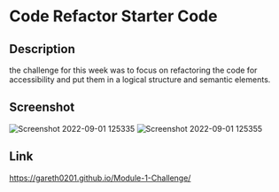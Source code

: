# Code Refactor Starter Code

## Description

the challenge for this week was to focus on refactoring the code for accessibility and put them in a logical structure and semantic elements.

## Screenshot

![Screenshot 2022-09-01 125335](https://user-images.githubusercontent.com/108771904/187989637-06e810e4-a5ae-4983-aa6b-1b06108f134b.jpg)
![Screenshot 2022-09-01 125355](https://user-images.githubusercontent.com/108771904/187989640-909afd65-302d-4054-a3b8-2d4787f2d2b0.jpg)

## Link

https://gareth0201.github.io/Module-1-Challenge/
